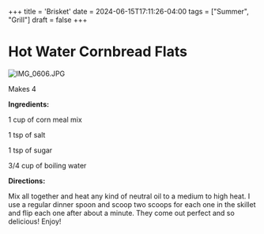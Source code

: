 +++
title = 'Brisket'
date = 2024-06-15T17:11:26-04:00
tags = ["Summer", "Grill"]
draft = false
+++
# Hot Water Cornbread Flats

![IMG_0606.JPG](image/IMG_0606.JPG)

Makes 4 

**Ingredients:** 

1 cup of corn meal mix

1 tsp of salt

1 tsp of sugar

3/4 cup of boiling water

**Directions:**

Mix all together and heat any kind of neutral oil to a medium to high heat. I use a regular dinner spoon and scoop two scoops for each one in the skillet and flip each one after about a minute. They come out perfect and so delicious! Enjoy!

